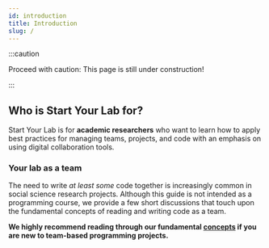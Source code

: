 ```yaml
---
id: introduction
title: Introduction
slug: /
---
```


:::caution

Proceed with caution: This page is still under construction!

:::

## Who is Start Your Lab for?

Start Your Lab is for **academic researchers** who want to
learn how to apply best practices for managing teams, projects, and code
with an emphasis on using digital collaboration tools.

### Your lab as a team

The need to write _at least some_ code together is increasingly common in social science
research projects. Although this guide is not intended as a programming course,
we provide a few short discussions that touch upon the fundamental concepts of reading and writing
code as a team.

**We highly recommend reading through our fundamental [concepts](/docs/command-line) if you are
new to team-based programming projects.**

